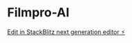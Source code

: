 # Filmpro-AI

[Edit in StackBlitz next generation editor ⚡️](https://stackblitz.com/~/github.com/Frankiedefi/Filmpro-AI)